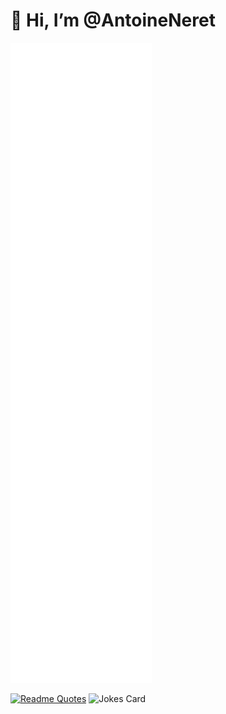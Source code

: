 # 👋 Hi, I’m @AntoineNeret

<!--START_SECTION:waka-->

<!--END_SECTION:waka-->

<img src="metrics.svg" alt="Metric"/>

[![Readme Quotes](https://quotes-github-readme.vercel.app/api?type=horizontal&theme=dark)](https://github.com/piyushsuthar/github-readme-quotes)
<img src="https://readme-jokes.vercel.app/api?hideBorder&theme=gotham" alt="Jokes Card" />

<!---
AntoineNeret/AntoineNeret is a ✨ special ✨ repository because its `README.md` (this file) appears on your GitHub profile.
You can click the Preview link to take a look at your changes.
--->
